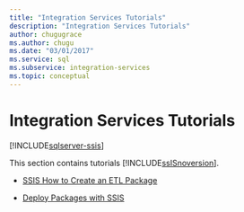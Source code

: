 ```yaml
---
title: "Integration Services Tutorials"
description: "Integration Services Tutorials"
author: chugugrace
ms.author: chugu
ms.date: "03/01/2017"
ms.service: sql
ms.subservice: integration-services
ms.topic: conceptual
---
```

# Integration Services Tutorials

[!INCLUDE[sqlserver-ssis](../includes/applies-to-version/sqlserver-ssis.md)]


This section contains tutorials [!INCLUDE[ssISnoversion](../includes/ssisnoversion-md.md)].  
  
-   [SSIS How to Create an ETL Package](../integration-services/ssis-how-to-create-an-etl-package.md)  
  
-   [Deploy Packages with SSIS](../integration-services/deploy-packages-with-ssis.md)  
  
  
  
